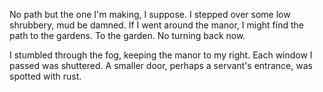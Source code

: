No path but the one I'm making, I suppose. I stepped over some low shrubbery, mud be damned. If I went around the manor, I might find the path to the gardens. To the garden. No turning back now.

I stumbled through the fog, keeping the manor to my right. Each window I passed was shuttered. A smaller door, perhaps a servant's entrance, was spotted with rust. 